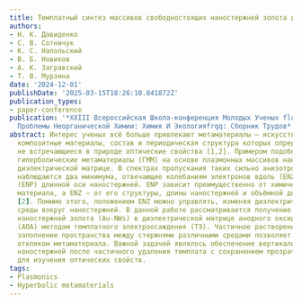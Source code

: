 ```yaml
---
title: Темплатный синтез массивов свободностоящих наностержней золота для задач фотоники
authors:
- Н. К. Давиденко
- С. В. Сотничук
- К. С. Напольский
- В. Б. Новиков
- А. К. Загравский
- Т. В. Мурзина
date: '2024-12-01'
publishDate: '2025-03-15T18:26:10.841872Z'
publication_types:
- paper-conference
publication: '*XXIII Всероссийская Школа-конференция Молодых Ученых flqqактуальные
  Проблемы Неорганической Химии: Химия И Экологияfrqq: Сборник Трудов*'
abstract: Интерес ученых всё больше привлекают метаматериалы – искусственно созданные
  композитные материалы, состав и периодическая структура которых определяют уникальные,
  не встречающиеся в природе оптические свойства [1,2]. Примером подобных систем служат
  гиперболические метаматериалы (ГММ) на основе плазмонных массивов наностержней в
  диэлектрической матрице. В спектрах пропускания таких сильно анизотропных структур
  наблюдаются два минимума, отвечающие колебаниям электронов вдоль (ENZ) и поперёк
  (ENP) длинной оси наностержней. ENP зависит преимущественно от химического состава
  материала, а ENZ – от его структуры, длины наностержней и объёмной доли металла
  [2]. Помимо этого, положением ENZ можно управлять, изменяя диэлектрическую проницаемость
  среды вокруг наностержней. В данной работе рассматривается получение ГММ на основе
  наностержней золота (Au-NWs) в диэлектрической матрице анодного оксида алюминия
  (АОА) методом темплатного электроосаждения (ТЭ). Частичное растворение матрицы и
  заполнение пространства между стержнями различными средами позволяет управлять оптическим
  откликом метаматериала. Важной задачей являлось обеспечение вертикального расположения
  наностержней после частичного удаления темплата с сохранением прозрачности образца
  для изучения оптических свойств.
tags:
- Plasmonics
- Hyperbolic metamaterials
---
```


